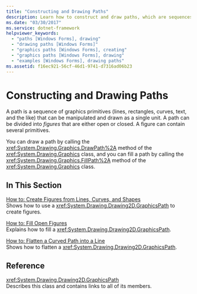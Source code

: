 ```yaml
---
title: "Constructing and Drawing Paths"
description: Learn how to construct and draw paths, which are sequences of graphics primitives that can be manipulated and drawn as a single unit.
ms.date: "03/30/2017"
ms.service: dotnet-framework
helpviewer_keywords: 
  - "paths [Windows Forms], drawing"
  - "drawing paths [Windows Forms]"
  - "graphics paths [Windows Forms], creating"
  - "graphics paths [Windows Forms], drawing"
  - "examples [Windows Forms], drawing paths"
ms.assetid: f16ec921-56cf-46d1-9741-d7316ad06b23
---
```

# Constructing and Drawing Paths

A path is a sequence of graphics primitives (lines, rectangles, curves, text, and the like) that can be manipulated and drawn as a single unit. A path can be divided into *figures* that are either open or closed. A figure can contain several primitives.  
  
You can draw a path by calling the <xref:System.Drawing.Graphics.DrawPath%2A> method of the <xref:System.Drawing.Graphics> class, and you can fill a path by calling the <xref:System.Drawing.Graphics.FillPath%2A> method of the <xref:System.Drawing.Graphics> class.  
  
## In This Section  

[How to: Create Figures from Lines, Curves, and Shapes](how-to-create-figures-from-lines-curves-and-shapes.md)  
Shows how to use a <xref:System.Drawing.Drawing2D.GraphicsPath> to create figures.  
  
[How to: Fill Open Figures](how-to-fill-open-figures.md)  
Explains how to fill a <xref:System.Drawing.Drawing2D.GraphicsPath>.  
  
[How to: Flatten a Curved Path into a Line](how-to-flatten-a-curved-path-into-a-line.md)  
Shows how to flatten a <xref:System.Drawing.Drawing2D.GraphicsPath>.  
  
## Reference  

<xref:System.Drawing.Drawing2D.GraphicsPath>  
Describes this class and contains links to all of its members.
